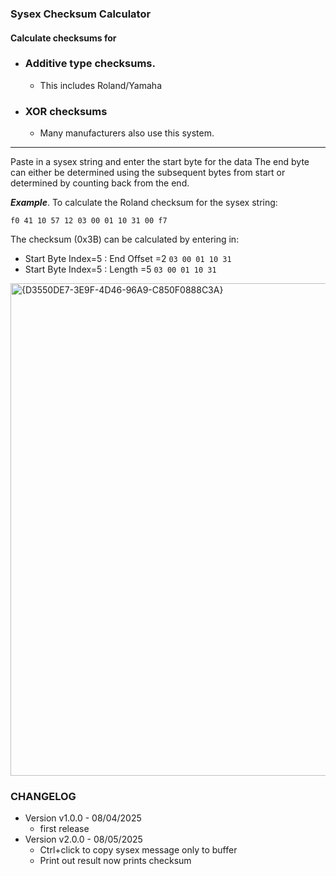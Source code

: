 ### Sysex Checksum Calculator

#### Calculate checksums for 

- ### Additive type checksums.
    - This includes Roland/Yamaha
- ### XOR checksums
    - Many manufacturers also use this system.

----
Paste in a sysex string and enter the start byte for the data
The end byte can either be determined using the subsequent bytes from start
or determined by counting back from the end.

***Example***. To calculate the Roland checksum for the sysex string:

````f0 41 10 57 12 03 00 01 10 31 00 f7````

The checksum (0x3B) can be calculated by entering in:

- Start Byte Index=5 : End Offset =2 `03 00 01 10 31`
- Start Byte Index=5 : Length =5 `03 00 01 10 31`

<img width="836" height="788" alt="{D3550DE7-3E9F-4D46-96A9-C850F0888C3A}" src="https://github.com/user-attachments/assets/d60bcc22-eb78-4c64-a555-c08693b1ee7d" />




### CHANGELOG

- Version v1.0.0 -  08/04/2025
    - first release
- Version v2.0.0 -  08/05/2025
    - Ctrl+click to copy sysex message only to buffer
    - Print out result now prints checksum
